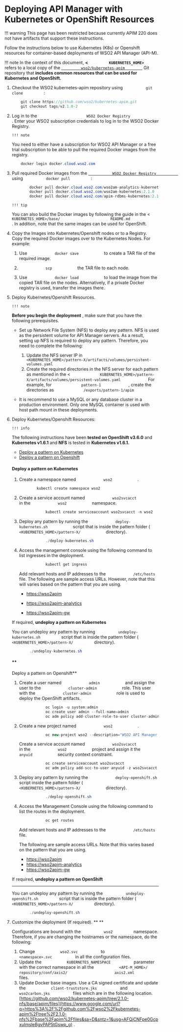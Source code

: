 # Deploying API Manager with Kubernetes or OpenShift Resources

!!! warning
This page has been restricted because currently APIM 220 does not have artifacts that support these instructions.


Follow the instructions below to use Kubernetes (K8s) or Openshift resources for container-based deployments of WSO2 API Manager (API-M).

!!! note
In the context of this document, **&lt;** **`          KUBERNETES_HOME>         `** refers to a local copy of the [`          wso2/kubernetes-apim         `](https://github.com/wso2/kubernetes-apim/) Git repository that **includes common resources that can be used for Kubernetes and OpenShift.**


1.  Checkout the WSO2 kubernetes-apim repository using `           git clone          ` :

    ``` java
        git clone https://github.com/wso2/kubernetes-apim.git
        git checkout tags/v2.1.0-2
    ```

2.  Log in to the `                       WSO2 Docker Registry                     ` .
    Enter your WSO2 subscription credentials to log in to the WSO2 Docker Registry.

        !!! note
    You need to either have a subscription for WSO2 API Manager or a free trial subscription to be able to pull the required Docker images from the registry.


    ``` java
        docker login docker.cloud.wso2.com
    ```

3.  Pull required Docker images from the [`            WSO2 Docker Registry           `](https://docker.cloud.wso2.com/) using `           docker pull          ` :

    ``` java
            docker pull docker.cloud.wso2.com/wso2am-analytics-kubernetes:2.1.0
            docker pull docker.cloud.wso2.com/wso2am-kubernetes:2.1.0
            docker pull docker.cloud.wso2.com/apim-rdbms-kubernetes:2.1.0
    ```

        !!! tip
    You can also build the Docker images by following the guide in the &lt; `           KUBERNETES_HOME>/base/                       README.md                     ` . In addition, note that the same images can be used for OpenShift.


4.  Copy the Images into Kubernetes/Openshift nodes or to a Registry.
    Copy the required Docker images over to the Kubernetes Nodes.
    For example:

    1.  Use `             docker save            ` to create a TAR file of the required image.

    2.  `             scp            ` the TAR file to each node.

    3.  Use `             docker load            ` to load the image from the copied TAR file on the nodes.
        Alternatively, if a private Docker registry is used, transfer the images there.

5.  Deploy Kubernetes/Openshift Resources.

        !!! note
    **Before you begin the deployment** , make sure that you have the following prerequisites.

    -   Set up Network File System (NFS) to deploy any pattern.
        NFS is used as the persistent volume for API Manager servers. As a result, setting up NFS is required to deploy any pattern. Therefore, you need to complete the following:

        1.  Update the NFS server IP in `              <KUBERNETES_HOME>/pattern-X/artifacts/volumes/persistent-volumes.yaml             `
        2.  Create the required directories in the NFS server for each pattern as mentioned in the &lt; `              KUBERNETES_HOME>/pattern-X/artifacts/volumes/persistent-volumes.yaml             `
            For example, for `              pattern-1             ` , create the directories as `              /exports/pattern-1/apim             `

    -   It is recommend to use a MySQL or any database cluster in a production environment.
        Only one MySQL container is used with host path mount in these deployments.


6.  Deploy Kubernetes/Openshift Resources:

        !!! info
    The following instructions have been **tested on OpenShift v3.6.0** and **Kubernetes v1.6.1** and **NFS** is tested in **Kubernetes v1.6.1.**


    -   [Deploy a pattern on Kubernetes](#DeployingAPIManagerwithKubernetesorOpenShiftResources-DeployapatternonKubernetes)
    -   [Deploy a pattern on Openshift](#DeployingAPIManagerwithKubernetesorOpenShiftResources-DeployapatternonOpenshift)

    #### **Deploy a pattern on Kubernetes**

    1.  Create a namespace named `             wso2            ` .

        ``` java
                kubectl create namespace wso2
        ```

    2.  Create a service account named `             wso2svcacct            ` in the `             wso2            ` namespace.

        ``` java
                    kubectl create serviceaccount wso2svcacct -n wso2
        ```

    3.  Deploy any pattern by running the `             deploy-kubernetes.sh            ` script that is inside the pattern folder ( `             <KUBERNETES_HOME>/pattern-X/            ` directory).

        ``` java
                    ./deploy-kubernetes.sh
        ```

    4.  Access the management console using the following command to list ingresses in the deployment.

        ``` java
                    kubectl get ingress
        ```

        Add relevant hosts and IP addresses to the `             /etc/hosts            ` file.
        The following are sample access URLs. However, note that this will varies based on the pattern that you are using.

        -   [https://wso2apim](https://wso2apim/)

        -   [https://wso2apim-analytics](https://wso2apim-analytics/)

        -   [https://wso2apim-gw](https://wso2apim-gw/)

    If required, **undeploy a pattern on Kubernetes**

    You can undeploy any pattern by running `           undeploy-kubernetes.sh          ` script that is inside the pattern folder ( `           <KUBERNETES_HOME>/pattern-X/          ` directory).

    ``` java
            ./undeploy-kubernetes.sh
    ```

    #### **
    Deploy a pattern on Openshift**

    1.  Create a user named `             admin            ` and assign the user to the `             cluster-admin            ` role.
        This user with the `             cluster-admin            ` role is used to deploy the OpenShift artifacts.

        ``` java
                    oc login -u system:admin
                    oc create user admin --full-name=admin
                    oc adm policy add-cluster-role-to-user cluster-admin admin
        ```

    2.  Create a new project named `             wso2            ` .

        ``` java
                    oc new-project wso2 --description="WSO2 API Manager 2.1.0" --display-name="wso2"
        ```

        Create a service account named `             wso2svcacct            ` in the `             wso2            ` project and assign it the `             anyuid            ` security context constraint.

        ``` java
                    oc create serviceaccount wso2svcacct
                    oc adm policy add-scc-to-user anyuid -z wso2svcacct -n wso2
        ```

    3.  Deploy any pattern by running the `             deploy-openshift.sh            ` script inside the pattern folder ( `             <KUBERNETES_HOME>/pattern-X/            ` directory).

        ``` java
                    ./deploy-openshift.sh
        ```

    4.  Access the Management Console using the following command to list the routes in the deployment.

        ``` java
                    oc get routes
        ```

        Add relevant hosts and IP addresses to the `             /etc/hosts            ` file.

        The following are sample access URLs. Note that this varies based on the pattern that you are using.

        -   [https://wso2apim](https://wso2apim/)
        -   [https://wso2apim-analytics](https://wso2apim-analytics/)
        -   <https://wso2apim-gw>

    If required, ****undeploy a pattern on OpenShift****

    ****

    You can undeploy any pattern by running the `           undeploy-openshift.sh          ` script that is inside the pattern folder ( `           <KUBERNETES_HOME>/pattern-X/          ` directory).

    ``` java
            ./undeploy-openshift.sh
    ```

7.  Customize the deployment (If required). **
    **

    Configurations are bound with the `           wso2          ` namespace. Therefore, if you are changing the hostnames or the namespace, do the following:

    1.  Change `            wso2.svc           ` to `            <namespace>.svc           ` in all the configuration files.
    2.  Update the `            KUBERNETES_NAMESPACE           ` parameter with the correct namespace in all the `            <API-M_HOME>/           ` `            repository/conf/axis2/           ` `            axis2.xml           ` files.
    3.  Update Docker base images.
        Use a CA signed certificate and update the `            client-truststore.jks           ` and `            wso2carbon.jks           ` files which are in the following location.
        [https://github.com/wso2/kubernetes-apim/tree/2.1.0-nfs/base/apim/files](https://www.google.com/url?q=https%3A%2F%2Fgithub.com%2Fwso2%2Fkubernetes-apim%2Ftree%2F2.1.0-nfs%2Fbase%2Fapim%2Ffiles&sa=D&sntz=1&usg=AFQjCNFpe0GcpxuImsleBgvPAP5tGswp_g) .


